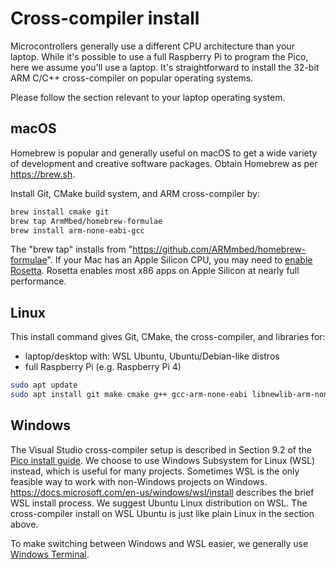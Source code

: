# Cross-compiler install

Microcontrollers generally use a different CPU architecture than your laptop.
While it's possible to use a full Raspberry Pi to program the Pico, here we assume you'll use a laptop.
It's straightforward to install the 32-bit ARM C/C++ cross-compiler on popular operating systems.

Please follow the section relevant to your laptop operating system.

## macOS

Homebrew is popular and generally useful on macOS to get a wide variety of development and creative software packages.
Obtain Homebrew as per https://brew.sh.

Install Git, CMake build system, and ARM cross-compiler by:

```sh
brew install cmake git
brew tap ArmMbed/homebrew-formulae
brew install arm-none-eabi-gcc
```

The "brew tap" installs from "https://github.com/ARMmbed/homebrew-formulae".
If your Mac has an Apple Silicon CPU, you may need to [enable Rosetta](https://support.apple.com/en-us/HT211861).
Rosetta enables most x86 apps on Apple Silicon at nearly full performance.

## Linux

This install command gives Git, CMake, the cross-compiler, and libraries for:

* laptop/desktop with: WSL Ubuntu, Ubuntu/Debian-like distros
* full Raspberry Pi (e.g. Raspberry Pi 4)

```sh
sudo apt update
sudo apt install git make cmake g++ gcc-arm-none-eabi libnewlib-arm-none-eabi libstdc++-arm-none-eabi-newlib
```

## Windows

The Visual Studio cross-compiler setup is described in Section 9.2 of the
[Pico install guide](https://datasheets.raspberrypi.com/pico/getting-started-with-pico.pdf).
We choose to use Windows Subsystem for Linux (WSL) instead, which is useful for many projects.
Sometimes WSL is the only feasible way to work with non-Windows projects on Windows.
https://docs.microsoft.com/en-us/windows/wsl/install describes the brief WSL install process.
We suggest Ubuntu Linux distribution on WSL.
The cross-compiler install on WSL Ubuntu is just like plain Linux in the section above.

To make switching between Windows and WSL easier, we generally use
[Windows Terminal](https://docs.microsoft.com/en-us/windows/terminal/install).
